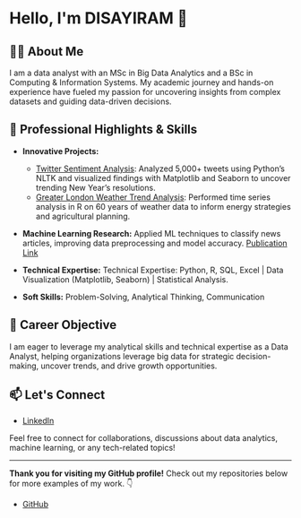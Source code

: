 # Hello, I'm DISAYIRAM 👋

## 👨‍💻 About Me

I am a data analyst with an MSc in Big Data Analytics and a BSc in Computing & Information Systems. My academic journey and hands-on experience have fueled my passion for uncovering insights from complex datasets and guiding data-driven decisions.
## 🌟 Professional Highlights & Skills

- **Innovative Projects:**
  - [Twitter Sentiment Analysis](https://github.com/iram/twitter-data-analysis): Analyzed 5,000+ tweets using Python’s NLTK and visualized findings with Matplotlib and Seaborn to uncover trending New Year’s resolutions.
  - [Greater London Weather Trend Analysis](https://github.com/ram/Greater_London_Weather_Trend_Analysis): Performed time series analysis in R on 60 years of weather data to inform energy strategies and agricultural planning.

- **Machine Learning Research:** Applied ML techniques to classify news articles, improving data preprocessing and model accuracy. [Publication Link](https://doi.org/10.1109/TEECCON54414.2022.9854832)

- **Technical Expertise:** Technical Expertise: Python, R, SQL, Excel | Data Visualization (Matplotlib, Seaborn) | Statistical Analysis.
- **Soft Skills:** Problem-Solving, Analytical Thinking, Communication

## 🚀 Career Objective

I am eager to leverage my analytical skills and technical expertise as a Data Analyst, helping organizations leverage big data for strategic decision-making, uncover trends, and drive growth opportunities.

## 📫 Let's Connect

- [LinkedIn](https://www.linkedin.com/in/disayiram)

Feel free to connect for collaborations, discussions about data analytics, machine learning, or any tech-related topics!

---

**Thank you for visiting my GitHub profile!** 
Check out my repositories below for more examples of my work. 👇
- [GitHub](https://github.com/Disayiram3?tab=repositories)
